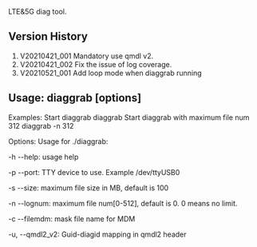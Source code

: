 LTE&5G diag tool.

## Version History


1. V20210421_001
    Mandatory use qmdl v2.
2. V20210421_002
    Fix the issue of log coverage.
2. V20210521_001
    Add loop mode when diaggrab running


## Usage: diaggrab [options]

Examples:
Start diaggrab
	diaggrab
Start diaggrab with maximum file num 312
	diaggrab -n 312

Options:
 Usage for ./diaggrab:

-h  --help:	 usage help

-p  --port:	 TTY device to use. Example /dev/ttyUSB0

-s  --size:	 maximum file size in MB, default is 100

-n  --lognum:	 maximum file num[0-512], default is 0. 0 means no limit.

-c  --filemdm:	 mask file name for MDM

-u, --qmdl2_v2:	 Guid-diagid mapping in qmdl2 header

